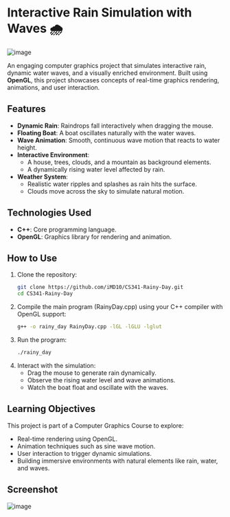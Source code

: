 # Interactive Rain Simulation with Waves 🌧️
![image](https://github.com/user-attachments/assets/417c3ae9-2268-48c8-8990-87bbb63b5fec)


An engaging computer graphics project that simulates interactive rain, dynamic water waves, and a visually enriched environment. Built using **OpenGL**, this project showcases concepts of real-time graphics rendering, animations, and user interaction.

## Features
- **Dynamic Rain**: Raindrops fall interactively when dragging the mouse.
- **Floating Boat**: A boat oscillates naturally with the water waves.
- **Wave Animation**: Smooth, continuous wave motion that reacts to water height.
- **Interactive Environment**:
  - A house, trees, clouds, and a mountain as background elements.
  - A dynamically rising water level affected by rain.
- **Weather System**:
  - Realistic water ripples and splashes as rain hits the surface.
  - Clouds move across the sky to simulate natural motion.
  
## Technologies Used
- **C++**: Core programming language.
- **OpenGL**: Graphics library for rendering and animation.

## How to Use
1. Clone the repository:
   ```bash
   git clone https://github.com/iMD10/CS341-Rainy-Day.git
   cd CS341-Rainy-Day
2. Compile the main program (RainyDay.cpp) using your C++ compiler with OpenGL support:
   ```bash
   g++ -o rainy_day RainyDay.cpp -lGL -lGLU -lglut
   ```
3. Run the program:
    ```bash
    ./rainy_day
    ```
4. Interact with the simulation:
    - Drag the mouse to generate rain dynamically.
    - Observe the rising water level and wave animations.
    - Watch the boat float and oscillate with the waves.

## Learning Objectives
This project is part of a Computer Graphics Course to explore:

  - Real-time rendering using OpenGL.
  - Animation techniques such as sine wave motion.
  - User interaction to trigger dynamic simulations.
  - Building immersive environments with natural elements like rain, water, and waves.
## Screenshot
![image](https://github.com/user-attachments/assets/cca7a8ee-673b-4df0-b913-4ea0e18cd90d)






